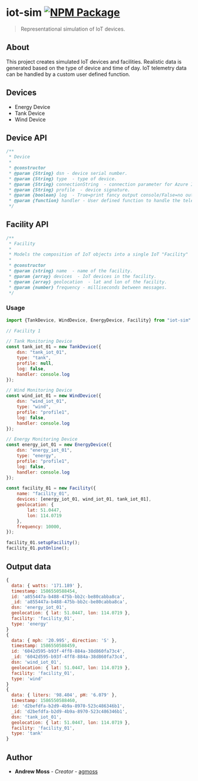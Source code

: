 # iot-sim [![NPM Package](https://img.shields.io/npm/v/iot-sim)](https://www.npmjs.com/package/iot-sim)

> Representational simulation of IoT devices. 

## About

This project creates simulated IoT devices and facilities. Realistic data is generated based on the type of device and time of day. IoT telemetry data can be handled by a custom user defined function. 

## Devices

* Energy Device
* Tank Device 
* Wind Device


## Device API

```javascript 
/**
 * Device
 *
 * @constructor
 * @param {String} dsn - device serial number.
 * @param {String} type  - type of device.
 * @param {String} connectionString  - connection parameter for Azure IoT hub.
 * @param {String} profile  - device signature.
 * @param {boolean} log  - True=print fancy output console/False=no output
 * @param {function} handler - User defined function to handle the telemetry data
 */
```

## Facility API

```javascript
/**
 * Facility
 *
 * Models the composition of IoT objects into a single IoT "Facility"
 *
 * @constructor
 * @param {string} name  - name of the facility.
 * @param {array} devices  - IoT devices in the facility.
 * @param {array} geolocation  - lat and lon of the facility.
 * @param {number} frequency - milliseconds between messages.
 */
```

### Usage

```javascript
import {TankDevice, WindDevice, EnergyDevice, Facility} from "iot-sim"

// Facility 1

// Tank Monitoring Device
const tank_iot_01 = new TankDevice({
    dsn: "tank_iot_01",
    type: "tank",
    profile: null,
    log: false,
    handler: console.log
});

// Wind Monitoring Device
const wind_iot_01 = new WindDevice({
    dsn: "wind_iot_01",
    type: "wind",
    profile: "profile1",
    log: false,
    handler: console.log
});

// Energy Monitoring Device
const energy_iot_01 = new EnergyDevice({
    dsn: "energy_iot_01",
    type: "energy",
    profile: "profile1",
    log: false,
    handler: console.log
});

const facility_01 = new Facility({
    name: "facility_01",
    devices: [energy_iot_01, wind_iot_01, tank_iot_01],
    geolocation: {
        lat: 51.0447,
        lon: 114.0719
    },
    frequency: 10000, 
});

facility_01.setupFacility();
facility_01.putOnline();
```


## Output data 

```javascript
{
  data: { watts: '171.189' },
  timestamp: 1586550588454,
  id: 'a855447a-b488-475b-bb2c-be80cabba8ca',
  _id: 'a855447a-b488-475b-bb2c-be80cabba8ca',
  dsn: 'energy_iot_01',
  geolocation: { lat: 51.0447, lon: 114.0719 },
  facility: 'facility_01',
  type: 'energy'
}
{
  data: { mph: '20.995', direction: 'S' },
  timestamp: 1586550588459,
  id: '6042d595-b93f-4ff8-884a-38d860fa73c4',
  _id: '6042d595-b93f-4ff8-884a-38d860fa73c4',
  dsn: 'wind_iot_01',
  geolocation: { lat: 51.0447, lon: 114.0719 },
  facility: 'facility_01',
  type: 'wind'
}
{
  data: { liters: '98.404', pH: '6.079' },
  timestamp: 1586550588460,
  id: 'd2befdfa-b2d9-4b9a-8970-523c486346b1',
  _id: 'd2befdfa-b2d9-4b9a-8970-523c486346b1',
  dsn: 'tank_iot_01',
  geolocation: { lat: 51.0447, lon: 114.0719 },
  facility: 'facility_01',
  type: 'tank'
}
```

## Author

* **Andrew Moss** - *Creator* - [agmoss](https://github.com/agmoss)